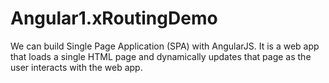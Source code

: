 # Angular1.xRoutingDemo
We can build Single Page Application (SPA) with AngularJS. It is a web app that loads a single HTML page and dynamically updates that page as the user interacts with the web app.
